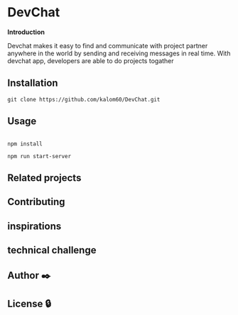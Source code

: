 #  DevChat

**Introduction**

Devchat makes it easy to  find and communicate with project partner  anywhere in the world by sending and receiving messages in real time. With devchat app, developers are able to do projects togather

##  Installation

```install on ubuntu 20.04 machine using the ff command
git clone https://github.com/kalom60/DevChat.git
```

## Usage

```goes to the backend folder and install all the dependances using

npm install

npm run start-server
```


##  Related projects


##  Contributing


## inspirations



##  technical challenge


## Author :black_nib:


## License :lock:





